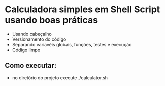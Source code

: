 # Calculadora simples em Shell Script usando boas práticas
- Usando cabeçalho
- Versionamento do código
- Separando variavéis globais, funções, testes e execução
- Código limpo  

## Como executar:
- no diretório do projeto execute ./calculator.sh